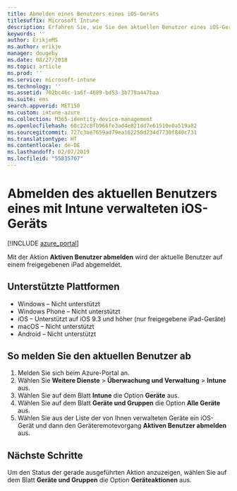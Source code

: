 ```yaml
---
title: Abmelden eines Benutzers eines iOS-Geräts
titlesuffix: Microsoft Intune
description: Erfahren Sie, wie Sie den aktuellen Benutzer eines iOS-Geräts mit Intune abmelden.
keywords: ''
author: ErikjeMS
ms.author: erikje
manager: dougeby
ms.date: 08/27/2018
ms.topic: article
ms.prod: ''
ms.service: microsoft-intune
ms.technology: ''
ms.assetid: 702bc46c-1a6f-4689-bd53-3b778a447baa
ms.suite: ems
search.appverid: MET150
ms.custom: intune-azure
ms.collection: M365-identity-device-management
ms.openlocfilehash: 68c22c8fb966fe3ad4e821dd7e61510e0a519a82
ms.sourcegitcommit: 727c3ae7659ad79ea162250d234d7730f840c731
ms.translationtype: HT
ms.contentlocale: de-DE
ms.lasthandoff: 02/07/2019
ms.locfileid: "55835707"
---
```

# <a name="logout-the-current-user-on-intune-managed-ios-devices"></a>Abmelden des aktuellen Benutzers eines mit Intune verwalteten iOS-Geräts


[!INCLUDE [azure_portal](./includes/azure_portal.md)]

Mit der Aktion **Aktiven Benutzer abmelden** wird der aktuelle Benutzer auf einem freigegebenen iPad abgemeldet. 

## <a name="supported-platforms"></a>Unterstützte Plattformen

- Windows – Nicht unterstützt
- Windows Phone – Nicht unterstützt
- iOS – Unterstützt auf iOS 9.3 und höher (nur freigegebene iPad-Geräte)
- macOS – Nicht unterstützt
- Android – Nicht unterstützt

## <a name="how-to-log-out-the-current-user"></a>So melden Sie den aktuellen Benutzer ab

1.  Melden Sie sich beim Azure-Portal an.
2.  Wählen Sie **Weitere Dienste** > **Überwachung und Verwaltung** > **Intune** aus.
3.  Wählen Sie auf dem Blatt **Intune** die Option **Geräte** aus.
4.  Wählen Sie auf dem Blatt **Geräte und Gruppen** die Option **Alle Geräte** aus.
5.  Wählen Sie aus der Liste der von Ihnen verwalteten Geräte ein iOS-Gerät und dann den Geräteremotevorgang **Aktiven Benutzer abmelden** aus.

## <a name="next-steps"></a>Nächste Schritte

Um den Status der gerade ausgeführten Aktion anzuzeigen, wählen Sie auf dem Blatt **Geräte und Gruppen** die Option **Geräteaktionen** aus.
